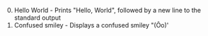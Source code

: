 0. Hello World - Prints "Hello, World", followed by a new line to the standard output
1. Confused smiley - Displays a confused smiley "(Ôo)'
